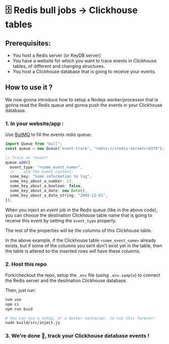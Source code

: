 # 🗄️ Redis bull jobs -> Clickhouse tables

## Prerequisites:

- You host a Redis server (or KeyDB server)
- You have a website for which you want to trace events in Clickhouse tables, of different and changing structures.
- You host a Clickhouse database that is going to receive your events.

## How to use it ?

We now gonna introduce how to setup a Nodejs worker/processor that is gonna read the Redis queue and gonna push the events in your Clickhouse database.

### 1. In your website/app :

Use [BullMQ](https://github.com/OptimalBits/bull) to fill the events redis queue:

```typescript
import Queue from "bull";
const queue = new Queue("event-track", "redis://<redis-server>:6379");

// Trace an *event*
queue.add({
  event_type: "<some_event_name>",
  // .. and the event content:
  some_key: "Some information to log",
  some_key_about_a_number: 23,
  some_key_about_a_boolean: false,
  some_key_about_a_date: new Date(),
  some_key_about_a_date_string: "2045-12-01",
});
```

When you inject an _event_ job in the Redis queue (like in the above code), you can choose the destination Clickhouse table name that is going to receive this event by setting the `event_type` property.

The rest of the properties will be the columns of this Clickhouse table.

In the above example, if the Clickhouse table `<some_event_name>` already exists, but if some of the columns you sent don't exist yet in the table, then the table is altered so the inserted rows will have these columns.

### 2. Host this repo

Fork/checkout the repo, setup the `.env` file (using `.env.sample`) to connect the Redis server and the destination Clickhouse database.

Then, just run:

```bash
nvm use
npm ci
npm run buid

# You can use a nohup, or a docker container, to run this forever:
node build/src/inject.js
```

### 3. We're done 🥳, track your Clickhouse database events !
